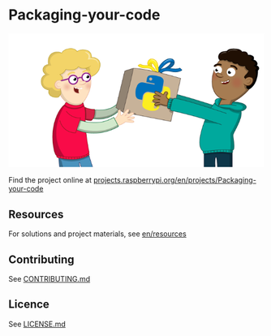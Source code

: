 # Packaging-your-code

![Packaging-your-code](/en/images/banner.png)

Find the project online at [projects.raspberrypi.org/en/projects/Packaging-your-code](https://projects.raspberrypi.org/en/projects/Packaging-your-code)

## Resources
For solutions and project materials, see [en/resources](https://github.com/raspberrypilearning/Packaging-your-code/tree/master/en/resources)

## Contributing
See [CONTRIBUTING.md](CONTRIBUTING.md)

## Licence
 See [LICENSE.md](LICENSE.md)